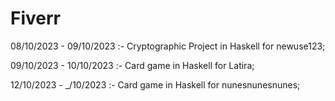 # Fiverr

08/10/2023 - 09/10/2023 :- Cryptographic Project in Haskell for newuse123;
              
09/10/2023 - 10/10/2023 :- Card game in Haskell for Latira;

12/10/2023 - _/10/2023 :- Card game in Haskell for nunesnunesnunes;
